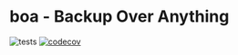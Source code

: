 # boa - Backup Over Anything
![tests](https://github.com/Kitesoft-dev/boa/actions/workflows/tests.yml/badge.svg)
[![codecov](https://codecov.io/gh/Kitesoft-dev/boa/branch/main/graph/badge.svg?token=F00J7GP6GQ)](https://codecov.io/gh/Kitesoft-dev/boa)

